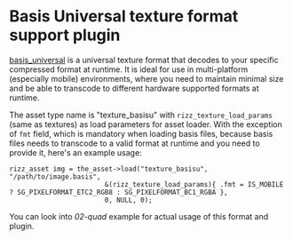 # Basis Universal texture format support plugin

[basis_universal](https://github.com/BinomialLLC/basis_universal) is a universal texture format that decodes 
to your specific compressed format at runtime. It is ideal for use in multi-platform (especially mobile) environments, 
where you need to maintain minimal size and be able to transcode to different hardware supported formats at runtime.

The asset type name is "texture_basisu" with `rizz_texture_load_params` (same as textures) as load parameters for asset loader. 
With the exception of `fmt` field, which is mandatory when loading basis files, because basis files needs to transcode to a valid 
format at runtime and you need to provide it, here's an example usage:

```
rizz_asset img = the_asset->load("texture_basisu", "/path/to/image.basis",
                        &(rizz_texture_load_params){ .fmt = IS_MOBILE ? SG_PIXELFORMAT_ETC2_RGB8 : SG_PIXELFORMAT_BC1_RGBA },
                        0, NULL, 0);
```

You can look into _02-quad_ example for actual usage of this format and plugin.


